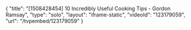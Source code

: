 {
    "title": "[1508428454] 10 Incredibly Useful Cooking Tips - Gordon Ramsay",
    "type": "solo",
    "layout": "iframe-static",
    "videoId": "123179059",
    "url": "\/tvpembed\/123179059"
}